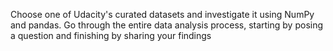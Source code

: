 Choose one of Udacity's curated datasets and investigate it using NumPy and pandas. Go through the entire data analysis process, starting by posing a question and finishing by sharing your findings
